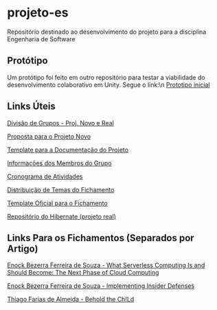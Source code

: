 # projeto-es
Repositório destinado ao desenvolvimento do projeto para a disciplina Engenharia de Software

## **Protótipo**

Um protótipo foi feito em outro repositório para testar a viabilidade do desenvolvimento colaborativo em Unity. Segue o link:\n
[Prototipo inicial](https://github.com/Enock21/UnityCoopTest)

## **Links Úteis**

[Divisão de Grupos - Proj. Novo e Real](https://docs.google.com/document/d/17BYu6AmB-rQEgs-WvWNV__LLZoUNJNItagYPPAGmSeE/edit?usp=sharing)

[Proposta para o Projeto Novo](https://docs.google.com/presentation/d/1Non0-QWdjFVBYx8G--LW4HwjRJ2iW8V9R7tmwsJ_mRQ/edit?usp=sharing)

[Template para a Documentação do Projeto](https://docs.google.com/document/d/1THUEBk5FL6XcKnNXW0z9-4OlS4BlTzPkdwfZkkNxGNU/edit?usp=sharing)

[Informações dos Membros do Grupo](https://docs.google.com/document/d/1INYuAM-4k_vKK2dD0WRZ5fJyDysNxUSFFz_EV4bu-m0/edit?usp=sharing)

[Cronograma de Atividades](https://drive.google.com/file/d/1DjED2QFURwn8YWFhITk4OToEbaEOhqzC/view?usp=sharing)

[Distribuição de Temas do Fichamento](https://docs.google.com/spreadsheets/d/1uxlZhuqBmygBuW_ffA-c_Un_E0AB1q_GO3wtApXOUDs/edit?usp=sharing)

[Template Oficial para o Fichamento](https://docs.google.com/document/d/1gs_pbLi1JwhKRhe90XPGxTZ2EF_FmMJb/edit?usp=sharing&ouid=102464683378953571049&rtpof=true&sd=true)

[Repositório do Hibernate (projeto real)](https://github.com/hibernate/hibernate-orm)

## **Links Para os Fichamentos (Separados por Artigo)**

[Enock Bezerra Ferreira de Souza - What Serverless Computing Is and Should Become: The Next Phase of Cloud Computing](https://docs.google.com/document/d/1AI3VvErU6kzkgqcV3sT-2op75rvw9j4y/edit?usp=sharing&ouid=102464683378953571049&rtpof=true&sd=true)

[Enock Bezerra Ferreira de Souza - Implementing Insider Defenses](https://docs.google.com/document/d/1PUVuK8JSZy4cF6QpydY-N50lNDDl1SmD/edit?usp=sharing&ouid=102464683378953571049&rtpof=true&sd=true)

[Thiago Farias de Almeida - Behold the Ch!Ld](https://docs.google.com/document/d/1rOSrte8SrQLvZgNonJSv_QcFNdcy-j4DjzB6Yk6a1s4/edit?usp=sharing)

